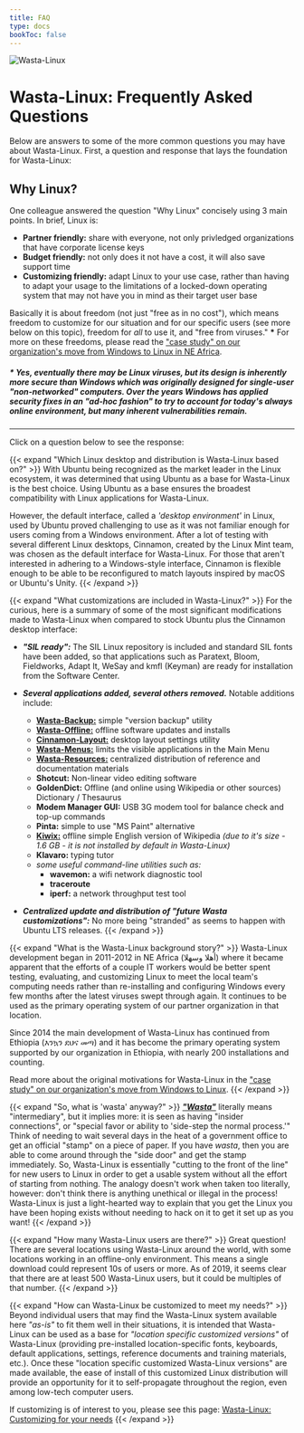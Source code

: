 ```yaml
---
title: FAQ
type: docs
bookToc: false
---
```


![Wasta-Linux](/media/wasta-linux-round-128.png)

# Wasta-Linux: Frequently Asked Questions

Below are answers to some of the more common questions you may have about Wasta-Linux. First, a question and response that lays the foundation for Wasta-Linux:

## Why Linux?
One colleague answered the question "Why Linux" concisely using 3 main points. In brief, Linux is:

* **Partner friendly:** share with everyone, not only privledged organizations that have corporate license keys
* **Budget friendly:** not only does it not have a cost, it will also save support time
* **Customizing friendly:** adapt Linux to your use case, rather than having to adapt your usage to the limitations of a locked-down operating system that may not have you in mind as their target user base

Basically it is about freedom (not just "free as in no cost"), which means freedom to customize for our situation and for our specific users (see more below on this topic), freedom for _all_ to use it, and "free from viruses." **\*** For more on these freedoms, please read the ["case study" on our organization's move from Windows to Linux in NE Africa](/home/why-linux).

##### **\*** _Yes, eventually there may be Linux viruses, but its design is inherently more secure than Windows which was originally designed for single-user "non-networked" computers. Over the years Windows has applied security fixes in an "ad-hoc fashion" to try to account for today's always online environment, but many inherent vulnerabilities remain._

---

Click on a question below to see the response:

{{< expand "Which Linux desktop and distribution is Wasta-Linux based on?" >}}
With Ubuntu being recognized as the market leader in the Linux ecosystem, it was determined that using Ubuntu as a base for Wasta-Linux is the best choice. Using Ubuntu as a base ensures the broadest compatibility with Linux applications for Wasta-Linux.

However, the default interface, called a *'desktop environment'* in Linux, used by Ubuntu proved challenging to use as it was not familiar enough for users coming from a Windows environment. After a lot of testing with several different Linux desktops, Cinnamon, created by the Linux Mint team, was chosen as the default interface for Wasta-Linux. For those that aren't interested in adhering to a Windows-style interface, Cinnamon is flexible enough to be able to be reconfigured to match layouts inspired by macOS or Ubuntu's Unity.
{{< /expand >}}

{{< expand "What customizations are included in Wasta-Linux?" >}}
For the curious, here is a summary of some of the most significant modifications made to Wasta-Linux when compared to stock Ubuntu plus the Cinnamon desktop interface:

* ***"SIL ready":*** The SIL Linux repository is included and standard SIL fonts have been added, so that applications such as Paratext, Bloom, Fieldworks, Adapt It, WeSay and kmfl (Keyman) are ready for installation from the Software Center.

* ***Several applications added, several others removed.*** Notable additions include:
  * [**Wasta-Backup:**](/wasta-apps/wasta-backup) simple "version backup" utility
  * [**Wasta-Offline:**](/wasta-apps/wasta-offline) offline software updates and installs
  * [**Cinnamon-Layout:**](/wasta-apps/cinnamon-layout) desktop layout settings utility
  * [**Wasta-Menus:**](/wasta-apps/wasta-menus) limits the visible applications in the Main Menu
  * [**Wasta-Resources:**](/wasta-apps/wasta-resources) centralized distribution of reference and documentation materials
  * **Shotcut:** Non-linear video editing software
  * **GoldenDict:** Offline (and online using Wikipedia or other sources) Dictionary / Thesaurus
  * **Modem Manager GUI:** USB 3G modem tool for balance check and top-up commands
  * **Pinta:** simple to use "MS Paint" alternative
  * [**Kiwix:**](/tutorials/kiwix) offline simple English version of Wikipedia *(due to it's size - 1.6 GB - it is not installed by default in Wasta-Linux)*
  * **Klavaro:** typing tutor
  * *some useful command-line utilities such as:*
      * **wavemon:** a wifi network diagnostic tool
      * **traceroute**
      * **iperf:** a network throughput test tool

* ***Centralized update and distribution of "future Wasta customizations":*** No more being "stranded" as seems to happen with Ubuntu LTS releases.
{{< /expand >}}

{{< expand "What is the Wasta-Linux background story?" >}}
Wasta-Linux development began in 2011-2012 in NE Africa (أهلا وسهلا) where it became apparent that the efforts of a couple IT workers would be better spent testing, evaluating, and customizing Linux to meet the local team's computing needs rather than re-installing and configuring Windows every few months after the latest viruses swept through again. It continues to be used as the primary operating system of our partner organization in that location.

Since 2014 the main development of Wasta-Linux has continued from Ethiopia (እንኳን ደህና መጣ) and it has become the primary operating system supported by our organization in Ethiopia, with nearly 200 installations and counting.

Read more about the original motivations for Wasta-Linux in the ["case study" on our organization's move from Windows to Linux](/home/why-linux).
{{< /expand >}}

{{< expand "So, what is 'wasta' anyway?" >}}
<a href="https://en.wikipedia.org/wiki/Wasta" target="_blank"><b><i>"Wasta"</i></b></a> literally means "intermediary", but it implies more: it is seen as having "insider connections", or "special favor or ability to 'side-step the normal process.'" Think of needing to wait several days in the heat of a government office to get an official "stamp" on a piece of paper. If you have *wasta*, then you are able to come around through the "side door" and get the stamp immediately. So, Wasta-Linux is essentially "cutting to the front of the line" for new users to Linux in order to get a usable system without all the effort of starting from nothing. The analogy doesn't work when taken too literally, however: don't think there is anything unethical or illegal in the process! Wasta-Linux is just a light-hearted way to explain that you get the Linux you have been hoping exists without needing to hack on it to get it set up as you want!
{{< /expand >}}

{{< expand "How many Wasta-Linux users are there?" >}}
Great question! There are several locations using Wasta-Linux around the world, with some locations working in an offline-only environment. This means a single download could represent 10s of users or more. As of 2019, it seems clear that there are at least 500 Wasta-Linux users, but it could be multiples of that number.
{{< /expand >}}

{{< expand "How can Wasta-Linux be customized to meet my needs?" >}}
Beyond individual users that may find the Wasta-Linux system available here _"as-is"_ to fit them well in their situations, it is intended that Wasta-Linux can be used as a base for _"location specific customized versions"_ of Wasta-Linux (providing pre-installed location-specific fonts, keyboards, default applications, settings, reference documents and training materials, etc.). Once these "location specific customized Wasta-Linux versions" are made available, the ease of install of this customized Linux distribution will provide an opportunity for it to self-propagate throughout the region, even among low-tech computer users.

If customizing is of interest to you, please see this page:
[Wasta-Linux: Customizing for your needs](/home/customizing)
{{< /expand >}}
